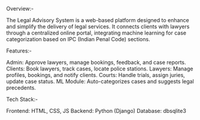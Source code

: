 Overview:- 

The Legal Advisory System is a web-based platform designed to enhance and simplify the delivery of legal services. It connects clients with lawyers through a centralized online portal, integrating machine learning for case categorization based on IPC (Indian Penal Code) sections.

Features:-

Admin: Approve lawyers, manage bookings, feedback, and case reports.
Clients: Book lawyers, track cases, locate police stations.
Lawyers: Manage profiles, bookings, and notify clients.
Courts: Handle trials, assign juries, update case status.
ML Module: Auto-categorizes cases and suggests legal precedents.

Tech Stack:-

Frontend: HTML, CSS, JS
Backend: Python (Django)
Database: dbsqlite3
